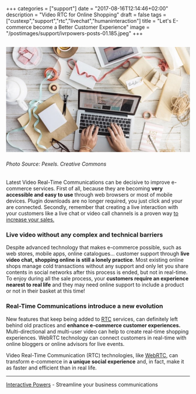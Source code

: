 +++
categories = ["support"]
date = "2017-08-16T12:14:46+02:00"
description = "Video RTC for Online Shopping"
draft = false
tags = ["custexp","support","rtc","livechat","humaninteraction"]
title = "Let's E-commerce become a Better Customer Experience"
image = "/postimages/support/ivrpowers-posts-01.185.jpeg"
+++

![Working on a computer](/postimages/support/ivrpowers-posts-01.185.jpeg)
-------------
###### Photo Source: Pexels. Creative Commons

Latest Video Real-Time Communications can be decisive to improve e-commerce services. First of all, because they are becoming **very accessible and easy to use** through web browsers or most of mobile devices. Plugin downloads are no longer required, you just click and your are connected. Secondly, remember that creating a live interaction with your customers like a live chat or video call channels is a proven way [to increase your sales.](https://www.quora.com/How-much-does-live-chat-increase-conversion)
 
### Live video without any complex and technical barriers
 
Despite advanced technology that makes e-commerce possible, such as web stores, mobile apps, online catalogues... customer support through **live video chat, shopping online is still a lonely practice**. Most existing online shops manage cold transactions without any support and only let you share contents in social networks after this process is ended, but not in real-time. To enjoy during all the sale process, your **customers require an experience nearest to real life** and they may need online support to include a product or not in their basket at this time!

### Real-Time Communications introduce a new evolution

New features that keep being added to [RTC](http://blog.ivrpowers.com/post/technologies/what-is-rtc/ ) services, can definitely left behind old practices and **enhance e-commerce customer experiences.** Multi-directional and multi-user video can help to create real-time shopping experiences. WebRTC technology can connect customers in real-time with online bloggers or online advisors for live events.
 
Video Real-Time Communication (RTC) technologies, like [WebRTC,](http://blog.ivrpowers.com/post/marketing/webrtc-system-benefits/) can transform e-commerce in **a unique social experience** and, in fact, make it as faster and efficient than in real life.

---
[Interactive Powers](http://www.ivrpowers.com/ ) - Streamline your business communications

 
